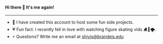 #### Hi there 👋 It's me again!
---
- 🤩 I have created this account to host some fun side projects.
- 💗 Fun fact: I recently fell in love with watching figure skating vids ⛸️💃🌪️.
- ⚡ Questions? Write me an email at shiyis@brandeis.edu


<!--
**shiyisrsly/shiyisrsly** is a ✨ _special_ ✨ repository because its `README.md` (this file) appears on your GitHub profile.

Here are some ideas to get you started:


-->
